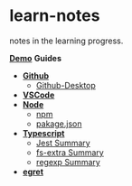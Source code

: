 # **learn-notes**

notes in the learning progress.

[**Demo**](https://github.com/xifancoding/learn-source) **Guides**

- [**Github**](#github)
  - [Github-Desktop](./git/github-desktop.md)
- [**VSCode**](#vscode)
- [**Node**](#node)
  - [npm](./node/npm.md)
  - [pakage.json](./node/pakage.json.md)
- [**Typescript**](#typescript)
  - [Jest Summary](./ts/Jest-Summary.md)
  - [fs-extra Summary](./ts/fs-extra-Summary.md)
  - [regexp Summary](./ts/RegExp-Summary.md)
- [**egret**](#egret)
